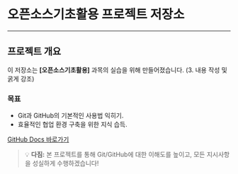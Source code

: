 #  오픈소스기초활용 프로젝트 저장소 

--- 

## 프로젝트 개요 

이 저장소는 **[오픈소스기초활용]** 과목의 실습을 위해 만들어졌습니다. (3. 내용 작성 및 굵게 강조)

### 목표 

* Git과 GitHub의 기본적인 사용법 익히기. 
* 효율적인 협업 환경 구축을 위한 지식 습득.

[GitHub Docs 바로가기](https://docs.github.com/ko) 

> 💡 **다짐:** 본 프로젝트를 통해 Git/GitHub에 대한 이해도를 높이고, 모든 지시사항을 성실하게 수행하겠습니다!
